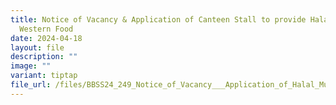 ```yaml
---
title: Notice of Vacancy & Application of Canteen Stall to provide Halal Muslim
  Western Food
date: 2024-04-18
layout: file
description: ""
image: ""
variant: tiptap
file_url: /files/BBSS24_249_Notice_of_Vacancy___Application_of_Halal_Muslim_Western_Canteen_Stall.pdf
---
```


